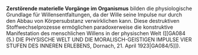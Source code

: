 
**Zerstörende materielle Vorgänge im Organismus** bilden die physiologische Grundlage für Willensentfaltungen, da der Wille seine Impulse nur durch den Abbau von Körpersubstanz verwirklichen kann. Diese destruktiven Stoffwechselprozesse ermöglichen paradoxerweise die konstruktive Manifestation des menschlichen Willens in der physischen Welt ([[GA084 (5.) DIE PHYSISCHE WELT UND DIE MORALISCH-GEISTIGEN IMPULSE VIER STUFEN DES INNEREN ERLEBENS, Dornach, 21. April 1923|GA084/5]]).
